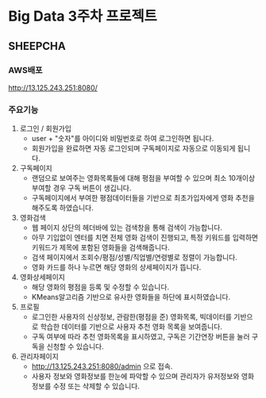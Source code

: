 # Big Data 3주차 프로젝트

## SHEEPCHA

### AWS배포
http://13.125.243.251:8080/

### 주요기능
1. 로그인 / 회원가입
    - user + "숫자"를 아이디와 비밀번호로 하여 로그인하면 됩니다.
    - 회원가입을 완료하면 자동 로그인되며 구독페이지로 자동으로 이동되게 됩니다.
2. 구독페이지
    - 랜덤으로 보여주는 영화목록들에 대해 평점을 부여할 수 있으며 최소 10개이상 부여할 경우 구독 버튼이 생깁니다.
    - 구독페이지에서 부여한 평점데이터들을 기반으로 최초가입자에게 영화 추천을 해주도록 하였습니다.
3. 영화검색
    - 웹 페이지 상단의 헤더바에 있는 검색창을 통해 검색이 가능합니다.
    - 아무 기입없이 엔터를 치면 전체 영화 검색이 진행되고, 특정 키워드를 입력하면 키워드가 제목에 포함된 영화들을 검색해줍니다.
    - 검색 페이지에서 조회수/평점/성별/직업별/연령별로 정렬이 가능합니다.
    - 영화 카드를 하나 누르면 해당 영화의 상세페이지가 뜹니다.
4. 영화상세페이지
    - 해당 영화의 평점을 등록 및 수정할 수 있습니다.
    - KMeans알고리즘 기반으로 유사한 영화들을 하단에 표시하였습니다.
5. 프로필
    - 로그인한 사용자의 신상정보, 관람한(평점을 준) 영화목록, 빅데이터를 기반으로 학습한 데이터를 기반으로 사용자 추천 영화 목록을 보여줍니다.
    - 구독 여부에 따라 추천 영화목록을 표시하였고, 구독은 기간연장 버튼을 눌러 구독을 신청할 수 있습니다.
6. 관리자페이지
    - http://13.125.243.251:8080/admin 으로 접속.
    - 사용자 정보와 영화정보를 한눈에 파악할 수 있으며 관리자가 유저정보와 영화정보를 수정 또는 삭제할 수 있습니다.
